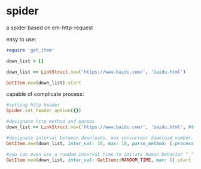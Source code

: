 # spider

a spider based on em-http-request

easy to use:

```ruby
require 'get_item'

down_list = []

down_list << LinkStruct.new('https://www.baidu.com/', 'baidu.html')

GetItem.new(down_list).start
```

capable of complicate process:

```ruby
#setting http header
Spider.set_header_option({})

#designate http method and parmas
down_list << LinkStruct.new('https://www.baidu.com/', 'baidu.html', http_method: :post params:{})

#designate interval between downloads, max concurrent download number, parse mthod
GetItem.new(down_list, inter_val: 10, max: 10, parse_method: (:process)).start

#you can even use a random interval time to imitate human behavior ^_^
GetItem.new(down_list, inter_val: GetItem::RANDOM_TIME, max: 1).start

```

